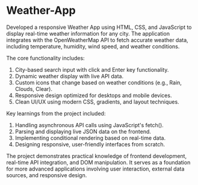 # Weather-App

Developed a responsive Weather App using HTML, CSS, and JavaScript to display real-time weather information for any city. The application integrates with the OpenWeatherMap API to fetch accurate weather data, including temperature, humidity, wind speed, and weather conditions.

The core functionality includes:
1) City-based search input with click and Enter key functionality.
2) Dynamic weather display with live API data.
3) Custom icons that change based on weather conditions (e.g., Rain, Clouds, Clear).
4) Responsive design optimized for desktops and mobile devices.
5) Clean UI/UX using modern CSS, gradients, and layout techniques.

Key learnings from the project included:
1) Handling asynchronous API calls using JavaScript's fetch().
2) Parsing and displaying live JSON data on the frontend.
3) Implementing conditional rendering based on real-time data.
4) Designing responsive, user-friendly interfaces from scratch.

The project demonstrates practical knowledge of frontend development, real-time API integration, and DOM manipulation. It serves as a foundation for more advanced applications involving user interaction, external data sources, and responsive design.
